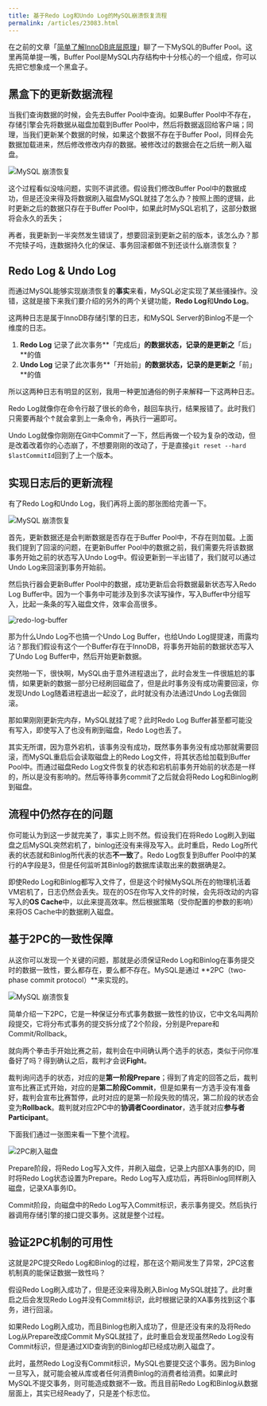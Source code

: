 ```yaml
---
title: 基于Redo Log和Undo Log的MySQL崩溃恢复流程
permalink: /articles/23083.html
---
```


在之前的文章「[简单了解InnoDB底层原理](https://mp.weixin.qq.com/s/-puz311svMVbBAdRioPrnQ)」聊了一下MySQL的Buffer Pool。这里再简单提一嘴，Buffer Pool是MySQL内存结构中十分核心的一个组成，你可以先把它想象成一个黑盒子。



## 黑盒下的更新数据流程

当我们查询数据的时候，会先去Buffer Pool中查询。如果Buffer Pool中不存在，存储引擎会先将数据从磁盘加载到Buffer Pool中，然后将数据返回给客户端；同理，当我们更新某个数据的时候，如果这个数据不存在于Buffer Pool，同样会先数据加载进来，然后修改修改内存的数据。被修改过的数据会在之后统一刷入磁盘。

![MySQL 崩溃恢复](/images/mysql/23083/data-update-steps-in-buffer-pool.jpeg)

这个过程看似没啥问题，实则不讲武德。假设我们修改Buffer Pool中的数据成功，但是还没来得及将数据刷入磁盘MySQL就挂了怎么办？按照上图的逻辑，此时更新之后的数据只存在于Buffer Pool中，如果此时MySQL宕机了，这部分数据将会永久的丢失；

再者，我更新到一半突然发生错误了，想要回滚到更新之前的版本，该怎么办？那不完犊子吗，连数据持久化的保证、事务回滚都做不到还谈什么崩溃恢复？



## Redo Log & Undo Log

而通过MySQL能够实现崩溃恢复的**事实**来看，MySQL必定实现了某些骚操作。没错，这就是接下来我们要介绍的另外的两个关键功能，**Redo Log**和**Undo Log**。

这两种日志是属于InnoDB存储引擎的日志，和MySQL Server的Binlog不是一个维度的日志。

1. **Redo Log** 记录了此次事务**「完成后」**的数据状态，记录的是更新之**「后」**的值
2. **Undo Log** 记录了此次事务**「开始前」**的数据状态，记录的是更新之**「前」**的值

所以这两种日志有明显的区别，我用一种更加通俗的例子来解释一下这两种日志。

Redo Log就像你在命令行敲了很长的命令，敲回车执行，结果报错了。此时我们只需要再敲个&uarr;就会拿到上一条命令，再执行一遍即可。

Undo Log就像你刚刚在Git中Commit了一下，然后再做一个较为复杂的改动，但是改着改着你的心态崩了，不想要刚刚的改动了，于是直接`git reset --hard $lastCommitId`回到了上一个版本。



## 实现日志后的更新流程

有了Redo Log和Undo Log，我们再将上面的那张图给完善一下。

![MySQL 崩溃恢复](/images/mysql/23083/data-update-steps-in-buffer-pool-with-more-detail.jpeg)

首先，更新数据还是会判断数据是否存在于Buffer Pool中，不存在则加载。上面我们提到了回滚的问题，在更新Buffer Pool中的数据之前，我们需要先将该数据事务开始之前的状态写入Undo Log中。假设更新到一半出错了，我们就可以通过Undo Log来回滚到事务开始前。

然后执行器会更新Buffer Pool中的数据，成功更新后会将数据最新状态写入Redo Log Buffer中。因为一个事务中可能涉及到多次读写操作，写入Buffer中分组写入，比起一条条的写入磁盘文件，效率会高很多。

![redo-log-buffer](/images/mysql/23083/batch-write-into-redo-log.jpeg)



那为什么Undo Log不也搞一个Undo Log Buffer，也给Undo Log提提速，雨露均沾？那我们假设有这个一个Buffer存在于InnoDB，将事务开始前的数据状态写入了Undo Log Buffer中，然后开始更新数据。

突然啪一下，很快啊，MySQL由于意外进程退出了，此时会发生一件很尴尬的事情，如果更新的数据一部分已经刷回磁盘了，但是此时事务没有成功需要回滚，你发现Undo Log随着进程退出一起没了，此时就没有办法通过Undo Log去做回滚。

那如果刚刚更新完内存，MySQL就挂了呢？此时Redo Log Buffer甚至都可能没有写入，即使写入了也没有刷到磁盘，Redo Log也丢了。

其实无所谓，因为意外宕机，该事务没有成功，既然事务事务没有成功那就需要回滚，而MySQL重启后会读取磁盘上的Redo Log文件，将其状态给加载到Buffer Pool中。而通过磁盘Redo Log文件恢复的状态和宕机前事务开始前的状态是一样的，所以是没有影响的。然后等待事务commit了之后就会将Redo Log和Binlog刷到磁盘。



## 流程中仍然存在的问题

你可能认为到这一步就完美了，事实上则不然。假设我们在将Redo Log刷入到磁盘之后MySQL突然宕机了，binlog还没有来得及写入。此时重启，Redo Log所代表的状态就和Binlog所代表的状态**不一致**了。Redo Log恢复到Buffer Pool中的某行的A字段是3，但是任何监听其Binlog的数据库读取出来的数据确是2。

即使Redo Log和Binlog都写入文件了，但是这个时候MySQL所在的物理机活着VM宕机了，日志仍然会丢失。现在的OS在你写入文件的时候，会先将改动的内容写入的**OS Cache**中，以此来提高效率。然后根据策略（受你配置的参数的影响）来将OS Cache中的数据刷入磁盘。



## 基于2PC的一致性保障

从这你可以发现一个关键的问题，那就是必须保证Redo Log和Binlog在事务提交时的数据一致性，要么都存在，要么都不存在。MySQL是通过 **2PC（two-phase commit protocol）**来实现的。



![MySQL 崩溃恢复](/images/mysql/23083/use-2pc-in-update-process.jpeg)

简单介绍一下2PC，它是一种保证分布式事务数据一致性的协议，它中文名叫两阶段提交，它将分布式事务的提交拆分成了2个阶段，分别是Prepare和Commit/Rollback。

就向两个拳击手开始比赛之前，裁判会在中间确认两个选手的状态，类似于问你准备好了吗？得到确认之后，裁判才会说**Fight**。

裁判询问选手的状态，对应的是**第一阶段Prepare**；得到了肯定的回答之后，裁判宣布比赛正式开始，对应的是**第二阶段Commit**，但是如果有一方选手没有准备好，裁判会宣布比赛暂停，此时对应的是第一阶段失败的情况，第二阶段的状态会变为**Rollback**。裁判就对应2PC中的**协调者Coordinator**，选手就对应**参与者Participant**。

下面我们通过一张图来看一下整个流程。

![2PC刷入磁盘](/images/mysql/23083/2pc-detail-for-redo-log.jpeg)

Prepare阶段，将Redo Log写入文件，并刷入磁盘，记录上内部XA事务的ID，同时将Redo Log状态设置为Prepare。Redo Log写入成功后，再将Binlog同样刷入磁盘，记录XA事务ID。

Commit阶段，向磁盘中的Redo Log写入Commit标识，表示事务提交。然后执行器调用存储引擎的接口提交事务。这就是整个过程。



## 验证2PC机制的可用性

这就是2PC提交Redo Log和Binlog的过程，那在这个期间发生了异常，2PC这套机制真的能保证数据一致性吗？

假设Redo Log刷入成功了，但是还没来得及刷入Binlog MySQL就挂了。此时重启之后会发现Redo Log并没有Commit标识，此时根据记录的XA事务找到这个事务，进行回滚。

如果Redo Log刷入成功，而且Binlog也刷入成功了，但是还没有来的及将Redo Log从Prepare改成Commit MySQL就挂了，此时重启会发现虽然Redo Log没有Commit标识，但是通过XID查询到的Binlog却已经成功刷入磁盘了。

此时，虽然Redo Log没有Commit标识，MySQL也要提交这个事务。因为Binlog一旦写入，就可能会被从库或者任何消费Binlog的消费者给消费。如果此时MySQL不提交事务，则可能造成数据不一致。而且目前Redo Log和Binlog从数据层面上，其实已经Ready了，只是差个标志位。






